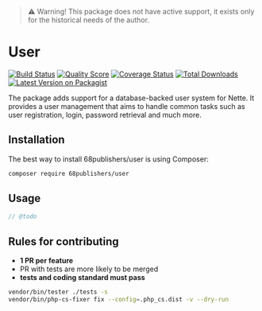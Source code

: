 > :warning: Warning! This package does not have active support, it exists only for the historical needs of the author.

# User

[![Build Status][ico-travis]][link-travis]
[![Quality Score][ico-code-quality]][link-code-quality]
[![Coverage Status][ico-scrutinizer]][link-scrutinizer]
[![Total Downloads][ico-downloads]][link-downloads]
[![Latest Version on Packagist][ico-version]][link-packagist]

The package adds support for a database-backed user system for Nette. It provides a user management that aims to handle common tasks such as user registration, login, password retrieval and much more.

## Installation

The best way to install 68publishers/user is using Composer:

```bash
composer require 68publishers/user
```

## Usage

```php
// @todo
```

## Rules for contributing

- **1 PR per feature**
- PR with tests are more likely to be merged
- **tests and coding standard must pass**

```bash
vendor/bin/tester ./tests -s
vendor/bin/php-cs-fixer fix --config=.php_cs.dist -v --dry-run
```

[ico-version]: https://img.shields.io/packagist/v/68publishers/user.svg?style=flat-square
[ico-travis]: https://img.shields.io/travis/68publishers/user/master.svg?style=flat-square
[ico-scrutinizer]: https://img.shields.io/scrutinizer/coverage/g/68publishers/user.svg?style=flat-square
[ico-code-quality]: https://img.shields.io/scrutinizer/g/68publishers/user.svg?style=flat-square
[ico-downloads]: https://img.shields.io/packagist/dt/68publishers/user.svg?style=flat-square

[link-packagist]: https://packagist.org/packages/68publishers/user
[link-travis]: https://travis-ci.org/68publishers/user
[link-scrutinizer]: https://scrutinizer-ci.com/g/68publishers/user/code-structure
[link-code-quality]: https://scrutinizer-ci.com/g/68publishers/user
[link-downloads]: https://packagist.org/packages/68publishers/user
